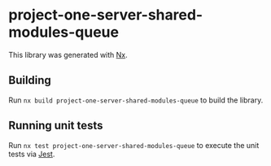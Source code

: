 # project-one-server-shared-modules-queue

This library was generated with [Nx](https://nx.dev).

## Building

Run `nx build project-one-server-shared-modules-queue` to build the library.

## Running unit tests

Run `nx test project-one-server-shared-modules-queue` to execute the unit tests via [Jest](https://jestjs.io).
